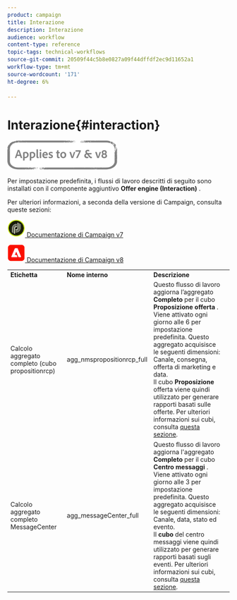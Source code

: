 ```yaml
---
product: campaign
title: Interazione
description: Interazione
audience: workflow
content-type: reference
topic-tags: technical-workflows
source-git-commit: 20509f44c5b8e0827a09f44dffdf2ec9d11652a1
workflow-type: tm+mt
source-wordcount: '171'
ht-degree: 6%

---
```



# Interazione{#interaction}

![](../../assets/common.svg)

Per impostazione predefinita, i flussi di lavoro descritti di seguito sono installati con il componente aggiuntivo **Offer engine (Interaction)** .

Per ulteriori informazioni, a seconda della versione di Campaign, consulta queste sezioni:

![](assets/do-not-localize/v7.jpeg)[  Documentazione di Campaign v7](../../interaction/using/interaction-and-offer-management.md)

![](assets/do-not-localize/v8.png)[  Documentazione di Campaign v8](https://experienceleague.adobe.com/docs/campaign/campaign-v8/send/interaction/interaction.html)


<table> 
 <tbody> 
  <tr> 
   <td> <strong>Etichetta</strong><br /> </td> 
   <td> <strong>Nome interno</strong><br /> </td> 
   <td> <strong>Descrizione</strong><br /> </td> 
  </tr> 
  <tr> 
   <td> <span class="uicontrol">Calcolo aggregato completo (cubo propositionrcp)</span> <br /> </td> 
   <td> <span class="uicontrol">agg_nmspropositionrcp_full</span> <br /> </td> 
   <td> Questo flusso di lavoro aggiorna l’aggregato <strong>Completo</strong> per il cubo <strong>Proposizione offerta</strong> . Viene attivato ogni giorno alle 6 per impostazione predefinita. Questo aggregato acquisisce le seguenti dimensioni: Canale, consegna, offerta di marketing e data.<br /> Il cubo  <strong>Proposizione </strong> offerta viene quindi utilizzato per generare rapporti basati sulle offerte. Per ulteriori informazioni sui cubi, consulta <a href="../../reporting/using/about-cubes.md">questa sezione</a>.<br /> </td> 
  </tr> 
   <tr> 
   <td> <span class="uicontrol">Calcolo aggregato completo MessageCenter</span> <br /> </td> 
   <td> <span class="uicontrol">agg_messageCenter_full</span> <br /> </td> 
   <td> Questo flusso di lavoro aggiorna l'aggregato <strong>Completo</strong> per il cubo <strong>Centro messaggi</strong> . Viene attivato ogni giorno alle 3 per impostazione predefinita. Questo aggregato acquisisce le seguenti dimensioni: Canale, data, stato ed evento.<br /> Il  <strong>cubo </strong> del centro messaggi viene quindi utilizzato per generare rapporti basati sugli eventi. Per ulteriori informazioni sui cubi, consulta <a href="../../reporting/using/about-cubes.md">questa sezione</a>.<br /> </td> 
   <td> <br /> </td> 
  </tr> 
 </tbody> 
</table>


